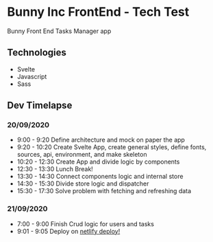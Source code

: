 # Bunny Inc FrontEnd - Tech Test
Bunny Front End Tasks Manager app

## Technologies
- Svelte
- Javascript
- Sass

## Dev Timelapse

### 20/09/2020
- 9:00 - 9:20 Define architecture and mock on paper the app
- 9:20 - 10:20 Create Svelte App, create general styles, define fonts, sources, api, environment, and make skeleton
- 10:20 - 12:30 Create App and divide logic by components
- 12:30 - 13:30 Lunch Break!
- 13:30 - 14:30 Connect components logic and internal store
- 14:30 - 15:30 Divide store logic and dispatcher
- 15:30 - 17:30 Solve problem with fetching and refreshing data

### 21/09/2020
- 7:00 - 9:00 Finish Crud logic for users and tasks
- 9:01 - 9:05 Deploy on [netlify deploy!](https://trusting-heyrovsky-a3be03.netlify.app/)